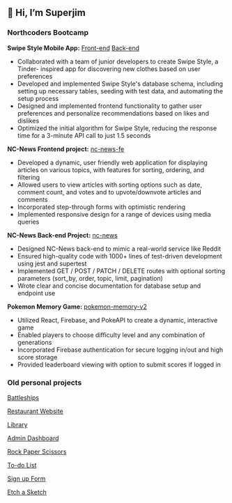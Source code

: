 ## 👋 Hi, I’m Superjim


### Northcoders Bootcamp

__Swipe Style Mobile App:__ [Front-end](https://github.com/Cam-Bloom/Swipe-Style) [Back-end](https://github.com/Superjim/clothes-backend)
- Collaborated with a team of junior developers to create Swipe Style, a Tinder-
inspired app for discovering new clothes based on user preferences
- Developed and implemented Swipe Style's database schema, including setting
up necessary tables, seeding with test data, and automating the setup process
- Designed and implemented frontend functionality to gather user preferences
and personalize recommendations based on likes and dislikes
- Optimized the initial algorithm for Swipe Style, reducing the response time for a
3-minute API call to just 1.5 seconds

__NC-News Frontend project:__ [nc-news-fe](https://github.com/Superjim/nc-news-fe)
- Developed a dynamic, user friendly web application for displaying articles on various topics, with features for sorting, ordering, and filtering 
- Allowed users to view articles with sorting options such as date, comment count, and votes and to upvote/downvote articles and comments
- Incorporated step-through forms with optimistic rendering
- Implemented responsive design for a range of devices using media queries

__NC-News Back-end Project:__ [nc-news](https://github.com/Superjim/nc-news)
- Designed NC-News back-end to mimic a real-world service like Reddit
- Ensured high-quality code with 1000+ lines of test-driven development using jest and supertest
- Implemented GET / POST / PATCH / DELETE routes with optional sorting parameters (sort_by, order, topic, limit, pagination)
- Wrote clear and concise documentation for database setup and endpoint use
    
__Pokemon Memory Game:__ [ pokemon-memory-v2](https://github.com/Superjim/pokemon-memory-v2)
- Utilized React, Firebase, and PokeAPI to create a dynamic, interactive game
- Enabled players to choose difficulty level and any combination of generations
- Incorporated Firebase authentication for secure logging in/out and high score storage
- Provided leaderboard viewing with option to submit scores if logged in
    
### Old personal projects

[Battleships](https://github.com/Superjim/battleships-test)

[Restaurant Website](https://github.com/Superjim/Restaurant-Page)

[Library](https://github.com/Superjim/Library)

[Admin Dashboard](https://github.com/Superjim/Admin-Dashboard)

[Rock Paper Scissors](https://github.com/Superjim/RockPaperScissors)

[To-do List](https://github.com/Superjim/Todo-list)

[Sign up Form](https://github.com/Superjim/sign-up-form)

[Etch a Sketch](https://github.com/Superjim/Etch-a-Sketch)
